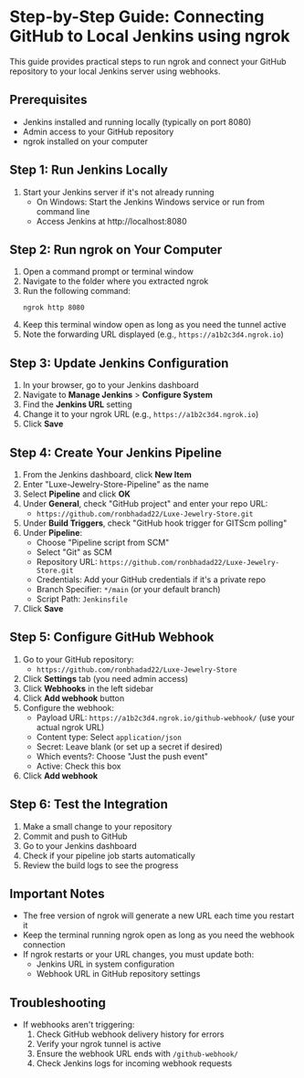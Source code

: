 # Step-by-Step Guide: Connecting GitHub to Local Jenkins using ngrok

This guide provides practical steps to run ngrok and connect your GitHub repository to your local Jenkins server using webhooks.

## Prerequisites
- Jenkins installed and running locally (typically on port 8080)
- Admin access to your GitHub repository
- ngrok installed on your computer

## Step 1: Run Jenkins Locally

1. Start your Jenkins server if it's not already running
   - On Windows: Start the Jenkins Windows service or run from command line
   - Access Jenkins at http://localhost:8080

## Step 2: Run ngrok on Your Computer

1. Open a command prompt or terminal window
2. Navigate to the folder where you extracted ngrok
3. Run the following command:
   ```
   ngrok http 8080
   ```
4. Keep this terminal window open as long as you need the tunnel active
5. Note the forwarding URL displayed (e.g., `https://a1b2c3d4.ngrok.io`)

## Step 3: Update Jenkins Configuration

1. In your browser, go to your Jenkins dashboard
2. Navigate to **Manage Jenkins** > **Configure System**
3. Find the **Jenkins URL** setting
4. Change it to your ngrok URL (e.g., `https://a1b2c3d4.ngrok.io`)
5. Click **Save**

## Step 4: Create Your Jenkins Pipeline

1. From the Jenkins dashboard, click **New Item**
2. Enter "Luxe-Jewelry-Store-Pipeline" as the name
3. Select **Pipeline** and click **OK**
4. Under **General**, check "GitHub project" and enter your repo URL:
   - `https://github.com/ronbhadad22/Luxe-Jewelry-Store.git`
5. Under **Build Triggers**, check "GitHub hook trigger for GITScm polling"
6. Under **Pipeline**:
   - Choose "Pipeline script from SCM"
   - Select "Git" as SCM
   - Repository URL: `https://github.com/ronbhadad22/Luxe-Jewelry-Store.git`
   - Credentials: Add your GitHub credentials if it's a private repo
   - Branch Specifier: `*/main` (or your default branch)
   - Script Path: `Jenkinsfile`
7. Click **Save**

## Step 5: Configure GitHub Webhook

1. Go to your GitHub repository:
   - `https://github.com/ronbhadad22/Luxe-Jewelry-Store`
2. Click **Settings** tab (you need admin access)
3. Click **Webhooks** in the left sidebar
4. Click **Add webhook** button
5. Configure the webhook:
   - Payload URL: `https://a1b2c3d4.ngrok.io/github-webhook/` (use your actual ngrok URL)
   - Content type: Select `application/json`
   - Secret: Leave blank (or set up a secret if desired)
   - Which events?: Choose "Just the push event"
   - Active: Check this box
6. Click **Add webhook**

## Step 6: Test the Integration

1. Make a small change to your repository
2. Commit and push to GitHub
3. Go to your Jenkins dashboard
4. Check if your pipeline job starts automatically
5. Review the build logs to see the progress

## Important Notes

- The free version of ngrok will generate a new URL each time you restart it
- Keep the terminal running ngrok open as long as you need the webhook connection
- If ngrok restarts or your URL changes, you must update both:
  - Jenkins URL in system configuration
  - Webhook URL in GitHub repository settings

## Troubleshooting

- If webhooks aren't triggering:
  1. Check GitHub webhook delivery history for errors
  2. Verify your ngrok tunnel is active
  3. Ensure the webhook URL ends with `/github-webhook/`
  4. Check Jenkins logs for incoming webhook requests
